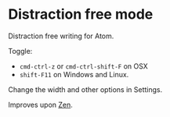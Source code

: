 # Distraction free mode

Distraction free writing for Atom.

Toggle:
- `cmd-ctrl-z` or `cmd-ctrl-shift-F` on OSX
- `shift-F11` on Windows and Linux.

Change the width and other options in Settings.

Improves upon [Zen](https://atom.io/packages/zen).
